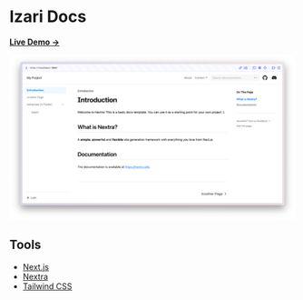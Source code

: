 # Izari Docs

[**Live Demo →**](https://izari-docs-phi.vercel.app/)

[![](.github/screenshot.png)](blob:https://vercel.com/85d77b6a-51a6-4237-be49-08ac08d83831)

## Tools

- [Next.js](https://nextjs.org)
- [Nextra](https://nextra.site/)
- [Tailwind CSS](https://tailwindcss.com/)

